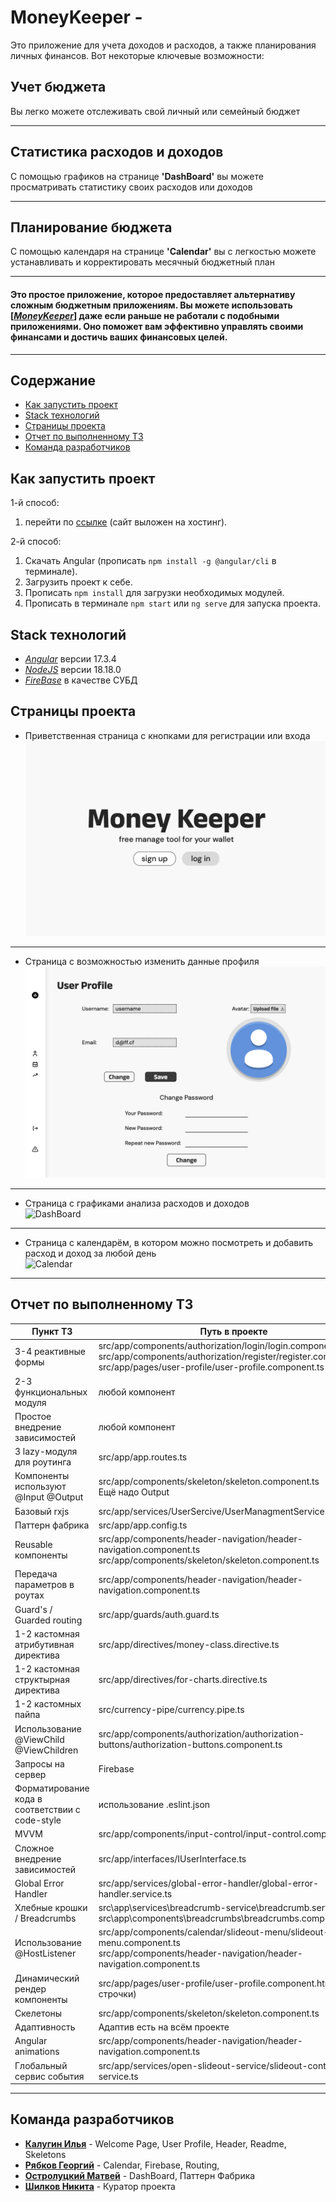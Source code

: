 # MoneyKeeper -

Это приложение для учета доходов и расходов, а также планирования личных финансов. Вот некоторые ключевые возможности:

## Учет бюджета

Вы легко можете отслеживать свой личный или семейный бюджет

<hr>

## Статистика расходов и доходов

С помощью графиков на странице **'DashBoard'** вы можете просматривать статистику своих расходов или доходов

<hr>

## Планирование бюджета

С помощью календаря на странице **'Calendar'** вы с легкостью можете устанавливать и корректировать месячный бюджетный план

<hr>

#### Это простое приложение, которое предоставляет альтернативу сложным бюджетным приложениям. Вы можете использовать [<u>***MoneyKeeper***</u>] даже если раньше не работали с подобными приложениями. Оно поможет вам эффективно управлять своими финансами и достичь ваших финансовых целей.

<hr>

## Содержание

-   [Как запустить проект](#как-запустить-проект)
-   [Stack технологий](#stack-технологий)
-   [Страницы проекта](#страницы-проекта)
-   [Отчет по выполненному ТЗ](#отчет-по-выполненному-тз)
-   [Команда разработчиков](#команда-разработчиков)

## Как запустить проект

1-й способ:

1. перейти по [ссылке](https://google.com) (сайт выложен на хостинг).

2-й способ:

1. Скачать Angular (прописать `npm install -g @angular/cli` в терминале).
2. Загрузить проект к себе.
3. Прописать `npm install` для загрузки необходимых модулей.
4. Прописать в терминале `npm start` или `ng serve` для запуска проекта.

## Stack технологий

-   <u>_Angular_</u> версии 17.3.4
-   <u>_NodeJS_</u> версии 18.18.0
-   <u>_FireBase_</u> в качестве СУБД

## Страницы проекта

-   Приветственная страница с кнопками для регистрации или входа<br>
    ![Welcome page](https://github.com/Easy-Lane/money-keeper/blob/user-profile/src/assets/readme-images/readme-welcome.png)

<hr>

-   Страница с возможностью изменить данные профиля<br>
    ![User Profile](https://github.com/Easy-Lane/money-keeper/blob/cb44075e46ac480c987fb2725e0527c079ae8aa6/src/assets/readme-images/readme-user-profile.png)

<hr>

-   Страница с графиками анализа расходов и доходов<br>
    ![DashBoard](https://github.com/Easy-Lane/money-keeper/assets/129308099/c7e9544f-9bad-473f-8ec7-ff31b12f4fbe)

<hr>

-   Страница с календарём, в котором можно посмотреть и добавить расход и доход за любой день<br>
    ![Calendar](https://github.com/Easy-Lane/money-keeper/assets/129308099/e48208c7-7fd6-4ea5-8885-988553372372)

<hr>

## Отчет по выполненному ТЗ

| Пункт ТЗ                                                | Путь в проекте                                                                                                                                                                     |
|---------------------------------------------------------|------------------------------------------------------------------------------------------------------------------------------------------------------------------------------------|
| 3-4 реактивные формы                                    | src/app/components/authorization/login/login.component.ts<br/>src/app/components/authorization/register/register.component.ts<br/>src/app/pages/user-profile/user-profile.component.ts |
| 2-3 функциональных модуля                               | любой компонент                                                                                                                                                                    |
| Простое внедрение зависимостей                          | любой компонент                                                                                                                                                                    |
| 3 lazy-модуля для роутинга                              | src/app/app.routes.ts                                                                                                                                                              |
| Компоненты используют @Input @Output                    | src/app/components/skeleton/skeleton.component.ts<br/>Ещё надо Output                                                                                                              |
| Базовый rxjs                                            | src/app/services/UserSercive/UserManagmentService.ts                                                                                                                               |
| Паттерн фабрика                                         | src/app/app.config.ts                                                                                                                                                              |
| Reusable компоненты                                     | src/app/components/header-navigation/header-navigation.component.ts<br/>src/app/components/skeleton/skeleton.component.ts                                                          |
| Передача параметров в роутах                            | src/app/components/header-navigation/header-navigation.component.ts                                                                                                                |
| Guard's / Guarded routing                               | src/app/guards/auth.guard.ts                                                                                                                                                       |
| 1-2 кастомная атрибутивная директива                    | src/app/directives/money-class.directive.ts                                                                                                                                        |
| 1-2 кастомная структырная директива                     | src/app/directives/for-charts.directive.ts                                                                                                                                         |
| 1-2 кастомных пайпа                                     | src/currency-pipe/currency.pipe.ts                                                                                                                                                 |
| Использование @ViewChild @ViewChildren                  | src/app/components/authorization/authorization-buttons/authorization-buttons.component.ts                                                                                          |
| Запросы на сервер                                       | Firebase                                                                                                                                                                           |
| Форматирование кода в соответствии с code-style         | использование .eslint.json                                                                                                                                                         |
| MVVM                                                    | src/app/components/input-control/input-control.component.ts                                                                                                                        |
| Сложное внедрение зависимостей                          | src/app/interfaces/IUserInterface.ts                                                                                                                                               |
| Global Error Handler                                    | src/app/services/global-error-handler/global-error-handler.service.ts                                                                                                              |
| Хлебные крошки / Breadcrumbs                            | src\app\services\breadcrumb-service\breadcrumb.service.ts<br/>src\app\components\breadcrumbs\breadcrumbs.component.ts                                                                                                                          |
| Использование @HostListener                             | src/app/components/calendar/slideout-menu/slideout-menu.component.ts<br/>src/app/components/header-navigation/header-navigation.component.ts                                       |
| Динамический рендер компоненты                          | src/app/pages/user-profile/user-profile.component.html (с 81 строчки)                                                                                                              |
| Скелетоны                                               | src/app/components/skeleton/skeleton.component.ts                                                                                                                                  |
| Адаптивность                                            | Адаптив есть на всём проекте                                                                                                                                                       |
| Angular animations                                      | src/app/components/header-navigation/header-navigation.component.ts                                                                                                                |
| Глобальный сервис события                               | src/app/services/open-slideout-service/slideout-controll-service.ts                                                                                                                |

<hr>

## Команда разработчиков

-   [**Калугин Илья**](https://github.com/scary327) - Welcome Page, User Profile, Header, Readme, Skeletons
-   [**Рябков Георгий**](https://github.com/PepegaSlayer) - Calendar, Firebase, Routing,
-   [**Остролуцкий Матвей**](https://github.com/emper10N) - DashBoard, Паттерн Фабрика
-   [**Шилков Никита**](https://github.com/straxissosad) - Куратор проекта
